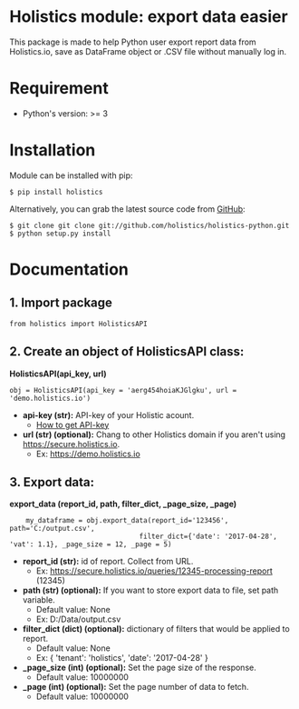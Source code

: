 Holistics module: export data easier
=========================
This package is made to help Python user export report data from Holistics.io, save as DataFrame object or .CSV file without manually log in.

# Requirement
- Python's version: >= 3

# Installation
Module can be installed with pip:
```
$ pip install holistics
```
Alternatively, you can grab the latest source code from [GitHub](https://github.com/holistics/holistics-python):
```
$ git clone git clone git://github.com/holistics/holistics-python.git
$ python setup.py install
```

# Documentation
## **1. Import package**
```
from holistics import HolisticsAPI
```  

## **2. Create an object of HolisticsAPI class:**  
**HolisticsAPI(api_key, url)**
```
obj = HolisticsAPI(api_key = 'aerg454hoiaKJGlgku', url = 'demo.holistics.io')
```
- **api-key (str):** API-key of your Holistic acount. 
    - [How to get API-key](https://docs.holistics.io/api/)
- **url (str) (optional):** Chang to other Holistics domain if you aren't using https://secure.holistics.io.  
    - Ex: https://demo.holistics.io   

## **3. Export data:**
**export_data (report_id, path, filter_dict, _page_size, _page)**  
```
    my_dataframe = obj.export_data(report_id='123456', path='C:/output.csv', 
                                filter_dict={'date': '2017-04-28', 'vat': 1.1}, _page_size = 12, _page = 5)
```  
    
- **report_id (str):** id of report. Collect from URL.  
    - Ex: https://secure.holistics.io/queries/12345-processing-report (12345)
- **path (str) (optional):** If you want to store export data to file, set path variable.  
    - Default value: None
    - Ex: D:/Data/output.csv
- **filter_dict (dict) (optional):** dictionary of filters that would be applied to report.  
    - Default value: None
    - Ex: {
            'tenant': 'holistics',
            'date': '2017-04-28'
        }
- **_page_size (int) (optional):** Set the page size of the response.  
    - Default value: 10000000
- **_page (int) (optional):** Set the page number of data to fetch.  
    - Default value: 10000000
